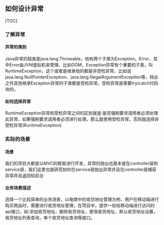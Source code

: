 ## 如何设计异常

[TOC]

### 了解异常

#### 异常的类别

Java异常的超类是java.lang.Throwable，他有两个子类为Exception，Error，其中Error由JVM虚拟机来管理，比如OOM，Exception异常有个重要的子类，叫RuntimeException，这个或者是继承他的都是非受检异常，比如说java.lang.NullPointerException、java.lang.IllegalArgumentException等，除此之外其他继承Exception异常的子类都是受检异常。受检异常是需要try/catch代码块的。

#### 如何选择异常

RuntimeException异常和受检异常之间的区别就是:是否强制要求调用者必须处理此异常，如果强制要求调用者必须进行处理，那么就使用受检异常，否则就选择非受检异常(RuntimeException)

### 实际的场景

#### 场景

我们的项目大都是以MVC的框架进行开发，异常的抛出也基本是在controller层和service层，我们这里也就研究如何在service层抛出异常并且在controller层捕获异常并且返回给前台

#### 业务场景描述

选择一个比较简单的业务场景，以电商中的收货地址管理为例，用户在移动端进行购买商品时，需要进行收货地址管理，在项目中，提供一些给移动端进行访问的api接口，如:添加收货地址，删除收货地址，更改收货地址，默认收货地址设置，收货地址列表查询，单个收货地址查询等接口。

#### 